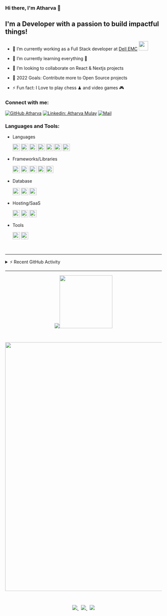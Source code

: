 ### Hi there, I'm Atharva 👋

## I'm a Developer with a passion to build impactful things!

-   🔭 I’m currently working as a Full Stack developer at [Dell EMC](https://en.wikipedia.org/wiki/Dell_EMC) <img src="https://media.giphy.com/media/WUlplcMpOCEmTGBtBW/giphy.gif" width="30">

-   🌱 I’m currently learning everything 🤣
-   👯 I’m looking to collaborate on React & Nextjs projects
-   🥅 2022 Goals: Contribute more to Open Source projects
-   ⚡ Fun fact: I Love to play chess ♟ and video games 🎮

### Connect with me:

[![GitHub Atharva](https://img.shields.io/github/followers/Atharva21?label=follow&style=social)][github] [![Linkedin: Atharva Mulay](https://img.shields.io/badge/-Atharva%20Mulay-blue?style=flat-square&logo=Linkedin&logoColor=white&link=https://www.linkedin.com/in/atharvamulay/)][linkedin] [![Mail](https://img.shields.io/badge/Mail%20me-blue?style=social&logo=gmail&label=gmail)](mailto:atharva.m.mulay@gmail.com)

### Languages and Tools:

-   Languages

    <img alt="typescript" src="https://img.shields.io/badge/-Typescript-444?&logo=Typescript&logoColor=2496ED" height="23px" /> <img alt="javascript" src="https://img.shields.io/badge/-Javascript-444?&logo=javascript" height="23px" /> <img alt="python" src="https://img.shields.io/badge/-Python-444?&logo=python&logoColor=2496ED" height="23px" /> <img alt="html" src="https://img.shields.io/badge/-Html-444?&logo=Html5" height="23px" /> <img alt="css" src="https://img.shields.io/badge/-CSS-444?&logo=Css3&logoColor=2496ED" height="23px" /> <img alt="go" src="https://img.shields.io/badge/-GO-444?&logo=go&logoColor=007ACC&logoColor=2496ED" height="23px" /> <img alt="java" src="https://img.shields.io/badge/-Java-444?&logo=Java&logoColor=FF0000" height="23px" />

-   Frameworks/Libraries

    <img alt="nodejs" src="https://img.shields.io/badge/-Nodejs-444?&logo=node.js" height="23px" /> <img alt="graphql" src="https://img.shields.io/badge/-GraphQL-444?&logo=GraphQL&logoColor=E10098" height="23px" /> <img alt="reactjs" src="https://img.shields.io/badge/-React-444?&logo=react" height="23px" /> <img alt="styled-components" src="https://img.shields.io/badge/-Styled%20Components-444?logo=styled-components" height="23px" /> <img alt="spring" src="https://img.shields.io/badge/-Spring%20Boot-444?logo=Spring" height="23px" />

-   Database

    <img alt="redis" src="https://img.shields.io/badge/-Redis-444?&logo=Redis" height="23px" /> <img alt="mongodb" src="https://img.shields.io/badge/-MongoDB-444?&logo=MongoDB" height="23px" /> <img alt="mysql" src="https://img.shields.io/badge/-MySQL-444?&logo=MySQL&logoColor=2496ED" height="23px" />

-   Hosting/SaaS

    <img alt="aws" src="https://img.shields.io/badge/-AWS-444?&logo=Amazon-aws&logoColor=FF9900" height="23px" /> <img alt="github-actions" src="https://img.shields.io/badge/-Github%20Actions-444?&logo=github-actions&logoColor=2496ED" height="23px" /> <img alt="docker" src="https://img.shields.io/badge/-Docker-444?&logo=docker" height="23px" />

-   Tools

    <img alt="vscode" src="https://img.shields.io/badge/-VSCode-444?&logo=visual-studio-code&logoColor=007ACC" height="23px" /> <img alt="git" src="https://img.shields.io/badge/-git-444?&logo=Git" height="23px" />

<br>

---

<details>
  <summary>⚡ Recent GitHub Activity</summary>

<!--START_SECTION:activity-->

1. 🗣 Commented on [#8](https://github.com/sengupta/twss/issues/8) in [sengupta/twss](https://github.com/sengupta/twss)
2. 🗣 Commented on [#1](https://github.com/Atharva21/rickroll-bot/issues/1) in [Atharva21/rickroll-bot](https://github.com/Atharva21/rickroll-bot)
3. 🎉 Merged PR [#1](https://github.com/Atharva21/Atharva21/pull/1) in [Atharva21/Atharva21](https://github.com/Atharva21/Atharva21)
4. 💪 Opened PR [#1](https://github.com/Atharva21/Atharva21/pull/1) in [Atharva21/Atharva21](https://github.com/Atharva21/Atharva21)
5. ❗️ Opened issue [#19877](https://github.com/timburgan/timburgan/issues/19877) in [timburgan/timburgan](https://github.com/timburgan/timburgan)
    <!--END_SECTION:activity-->
    </details>
---

<p align="center">
<img src="https://github-readme-stats.vercel.app/api/top-langs/?username=Atharva21&exclude_repo=leetcode,Leetcode&layout=compact&theme=ayu-mirage&show_icons=true&hide_border=true&include_all_commits=true&count_private=true&line_height=21" /><img height="170" valign="center" src="https://github-readme-stats.vercel.app/api?username=Atharva21&show_icons=true&hide_border=true&theme=ayu-mirage&include_all_commits=true&count_private=true&line_height=21" />
</p>
<br>
<p align="center">
    <a href="#">
        <img width=800 src="https://github-profile-trophy.vercel.app/?username=Atharva21&column=6&margin-w=10&theme=onedark"/>
    </a>
</p>
<br>

<p align="center">
    <a href="#">
        <img src="https://komarev.com/ghpvc/?username=Atharva21&color=brightgreen">
    </a>
    &nbsp;
    <a href="https://leetcode.com/Atharva21/">
        <img src="https://img.shields.io/badge/dynamic/json?labelColor=black&color=%23ffa116&label=Leetcode%20Solved&query=solved&url=https%3A%2F%2Fleetcode-badge.vercel.app%2Fapi%2Fusers%2FAtharva21&logo=leetcode&logoColor=yellow">
    </a>
    &nbsp;
    <a href="https://lichess.org/@/cybertron21">
        <img src="https://img.shields.io/badge/cybertron21-white?style=social&logo=lichess&label=lichess">
    </a>
</p>

[linkedin]: https://www.linkedin.com/in/atharvamulay/
[github]: https://github.com/Atharva21

<!-- [typescript]: https://img.shields.io/badge/-Typescript-333?&logo=Typescript
[nodejs]: https://img.shields.io/badge/-Nodejs-333?&logo=node.js
[javascript]: https://img.shields.io/badge/-Javascript-333?&logo=javascript
[graphql]: https://img.shields.io/badge/-GraphQL-333?&logo=GraphQL&logoColor=E10098
[html]: https://img.shields.io/badge/-Html-333?&logo=Html5
[css]: https://img.shields.io/badge/-CSS-333?&logo=Css3&logoColor=1572B6
[react]: https://img.shields.io/badge/-React-333?&logo=react
[styled-components]: https://img.shields.io/badge/-Styled%20Components-333?logo=styled-components
[java]: https://img.shields.io/badge/-Java-333?&logo=Java&logoColor=FF0000
[spring]: https://img.shields.io/badge/-Spring%20Boot-333?logo=Spring
[aws]: https://img.shields.io/badge/-AWS-333?&logo=Amazon-aws&logoColor=FF9900
[gh-actions]: https://img.shields.io/badge/-Github%20Actions-333?&logo=github-actions
[docker]: https://img.shields.io/badge/-Docker-333?&logo=docker
[python]: https://img.shields.io/badge/-Python-333?&logo=python
[git]: https://img.shields.io/badge/-git-333?&logo=Git
[redis]: https://img.shields.io/badge/-Redis-333?&logo=Redis
[mongodb]: https://img.shields.io/badge/-MongoDB-333?&logo=MongoDB
[mysql]: https://img.shields.io/badge/-MySQL-333?&logo=MySQL
[vscode]: https://img.shields.io/badge/-VSCode-333?&logo=visual-studio-code&logoColor=007ACC
[go]: https://img.shields.io/badge/-GO-333?&logo=go&logoColor=007ACC -->
